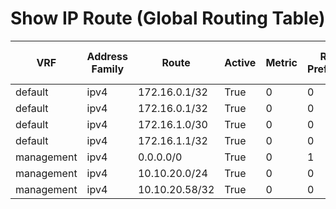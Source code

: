 
# Show IP Route (Global Routing Table)
| VRF | Address Family | Route | Active | Metric | Route Preference | Source Protocol | Source Protocol Code | Next Hop Number | Next Hop | Outgoing Interface | Updated |
| --- | -------------- | ----- | ------ | ------ | ---------------- | --------------- | -------------------- | --------------- | -------- | ------------------ | ------- |
| default | ipv4 | 172.16.0.1/32 | True | 0 | 0 | direct |  | 1 | 172.16.0.1 | Loopback1 | 01:03:13 |
| default | ipv4 | 172.16.0.1/32 | True | 0 | 0 | direct |  | 2 | 172.16.0.1 | Loopback1 | 01:03:13 |
| default | ipv4 | 172.16.1.0/30 | True | 0 | 0 | direct |  | 1 | 172.16.1.1 | Ethernet1/5 | 01:02:11 |
| default | ipv4 | 172.16.1.1/32 | True | 0 | 0 | local |  | 1 | 172.16.1.1 | Ethernet1/5 | 01:02:11 |
| management | ipv4 | 0.0.0.0/0 | True | 0 | 1 | static |  | 1 | 10.10.20.254 |  | 01:03:13 |
| management | ipv4 | 10.10.20.0/24 | True | 0 | 0 | direct |  | 1 | 10.10.20.58 | mgmt0 | 01:03:13 |
| management | ipv4 | 10.10.20.58/32 | True | 0 | 0 | local |  | 1 | 10.10.20.58 | mgmt0 | 01:03:13 |